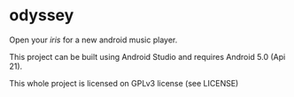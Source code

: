 # odyssey
Open your _iris_ for a new android music player.

This project can be built using Android Studio and requires Android 5.0 (Api 21).


This whole project is licensed on GPLv3 license (see LICENSE)

